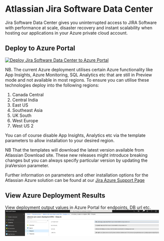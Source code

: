 # Atlassian Jira Software Data Center

Jira Software Data Center gives you uninterrupted access to JIRA Software with performance at scale, disaster recovery and instant scalability when hosting our applications in your Azure private cloud account.

## Deploy to Azure Portal

[![Deploy Jira Software Data Center to Azure Portal](https://azuredeploy.net/deploybutton.png)](https://portal.azure.com/#create/Microsoft.Template/uri/https%3A%2F%2Fgithub.com%2Frcuani%2Fatlassian-azure-deployment%2Ftree%2Fmaster%2Fjira%2FmainTemplate.json)

NB. The current Azure deployment utilises certain Azure functionality like App Insights, Azure Monitoring, SQL Analytics etc that are still in Preview mode and not available in most regions. To ensure you can utilise these technologies deploy into the following regions:  

1. Canada Central  
2. Central India  
3. East US  
4. Southeast Asia  
5. UK South  
6. West Europe  
7. West US 2  


You can of course disable App Insights, Analytics etc via the template parameters to allow installation to your desired region.  

NB That the templates will download the latest version available from Atlassian Download site. These new releases might introduce breaking changes but you can always specify particular version by updating the jiraVersion parameter.  

Further information on parameters and other installation options for the Atlassian Azure solution can be found at our [Jira Azure Support Page](https://confluence.atlassian.com/adminjiraserver075/getting-started-with-jira-data-center-on-azure-937183335.html)  

## View Azure Deployment Results

View deployment output values in Azure Portal for endpoints, DB url etc.  
![alt text](images/JiraDeploymentResults.png "Jira Deployment Results")
